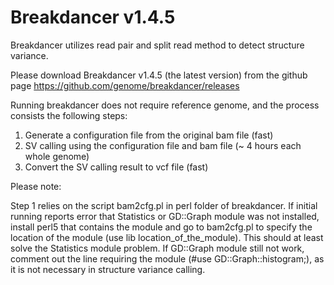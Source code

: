 # Breakdancer v1.4.5


Breakdancer utilizes read pair and split read method to detect structure variance.

Please download Breakdancer v1.4.5 (the latest version) from the github page https://github.com/genome/breakdancer/releases

Running breakdancer does not require reference genome, and the process consists the following steps:

  1. Generate a configuration file from the original bam file (fast)
  2. SV calling using the configuration file and bam file (~ 4 hours each whole genome)
  3. Convert the SV calling result to vcf file (fast)

Please note: 

Step 1 relies on the script bam2cfg.pl in perl folder of breakdancer. If initial running reports error that Statistics or GD::Graph module was not installed, install perl5 that contains the module and go to bam2cfg.pl to specify the location of the module (use lib location_of_the_module). This should at least solve the Statistics module problem. If GD::Graph module still not work, comment out the line requiring the module (#use GD::Graph::histogram;), as it is not necessary in structure variance calling.
